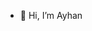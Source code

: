 - 👋 Hi, I’m Ayhan


<!---
Ayh2k/Ayh2k is a ✨ special ✨ repository because its `README.md` (this file) appears on your GitHub profile.
You can click the Preview link to take a look at your changes.
--->
